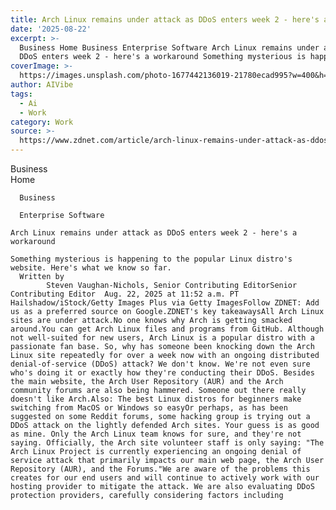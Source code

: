 ```yaml
---
title: Arch Linux remains under attack as DDoS enters week 2 - here's a workaround
date: '2025-08-22'
excerpt: >-
  Business Home Business Enterprise Software Arch Linux remains under attack as
  DDoS enters week 2 - here's a workaround Something mysterious is happeni...
coverImage: >-
  https://images.unsplash.com/photo-1677442136019-21780ecad995?w=400&h=200&fit=crop&auto=format
author: AIVibe
tags:
  - Ai
  - Work
category: Work
source: >-
  https://www.zdnet.com/article/arch-linux-remains-under-attack-as-ddos-enters-week-2-heres-a-workaround/
---
```

Business      
      Home
    
      Business
    
      Enterprise Software
       
    Arch Linux remains under attack as DDoS enters week 2 - here's a workaround
     
    Something mysterious is happening to the popular Linux distro's website. Here's what we know so far.
      Written by 
            Steven Vaughan-Nichols, Senior Contributing EditorSenior Contributing Editor  Aug. 22, 2025 at 11:52 a.m. PT                           Hailshadow/iStock/Getty Images Plus via Getty ImagesFollow ZDNET: Add us as a preferred source on Google.ZDNET's key takeawaysAll Arch Linux sites are under attack.No one knows why Arch is getting smacked around.You can get Arch Linux files and programs from GitHub. Although not well-suited for new users, Arch Linux is a popular distro with a passionate fan base. So, why has someone been knocking down the Arch Linux site repeatedly for over a week now with an ongoing distributed denial-of-service (DDoS) attack? We don't know. We're not even sure who's doing it or exactly how they're conducting their DDoS. Besides the main website, the Arch User Repository (AUR) and the Arch community forums are also being hammered. Someone out there really doesn't like Arch.Also: The best Linux distros for beginners make switching from MacOS or Windows so easyOr perhaps, as has been suggested on some Reddit forums, some hacking group is trying out a DDoS attack on the lightly defended Arch sites. Your guess is as good as mine. Only the Arch Linux team knows for sure, and they're not saying. Officially, the Arch site volunteer staff is only saying: "The Arch Linux Project is currently experiencing an ongoing denial of service attack that primarily impacts our main web page, the Arch User Repository (AUR), and the Forums."We are aware of the problems this creates for our end users and will continue to actively work with our hosting provider to mitigate the attack. We are also evaluating DDoS protection providers, carefully considering factors including
